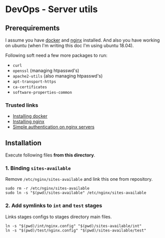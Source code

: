 # DevOps - Server utils

## Prerequirements
I assume you have [docker](https://www.docker.com/) and [nginx](https://www.nginx.com/) installed. And also you have working on ubuntu (when I'm writing this doc I'm using ubuntu 18.04).

Following soft need a few more packages to run:

* `curl`
* `openssl` (managing htpasswd's)
* `apache2-utils` (also managing htpasswd's)
* `apt-transport-https`
* `ca-certificates`
* `software-properties-common`

### Trusted links

* [Installing docker](https://www.digitalocean.com/community/tutorials/how-to-install-and-use-docker-on-ubuntu-18-04)
* [Installing nginx](https://www.digitalocean.com/community/tutorials/how-to-install-nginx-on-ubuntu-18-04)
* [Simple authentication on nginx servers](https://www.digitalocean.com/community/tutorials/how-to-set-up-password-authentication-with-nginx-on-ubuntu-14-04)

## Installation
Execute following files __**from this directory**__.

### 1. Binding `sites-available`
Remove `/etc/nginx/sites-available` and link this one from repository.

```
sudo rm -r /etc/nginx/sites-available
sudo ln -s "$(pwd)/sites-available" /etc/nginx/sites-available
```

### 2. Add symlinks to `int` and `test` stages
Links stages configs to stages directory main files.
```
ln -s "$(pwd)/int/nginx.config" "$(pwd)/sites-available/int"
ln -s "$(pwd)/test/nginx.config" "$(pwd)/sites-available/test"
```
